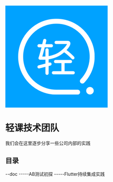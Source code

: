 

![Favicon-icon](Favicon-icon.png)

# 轻课技术团队

我们会在这里逐步分享一些公司内部的实践

## 目录

--doc
-----AB测试初探
-----Flutter持续集成实践